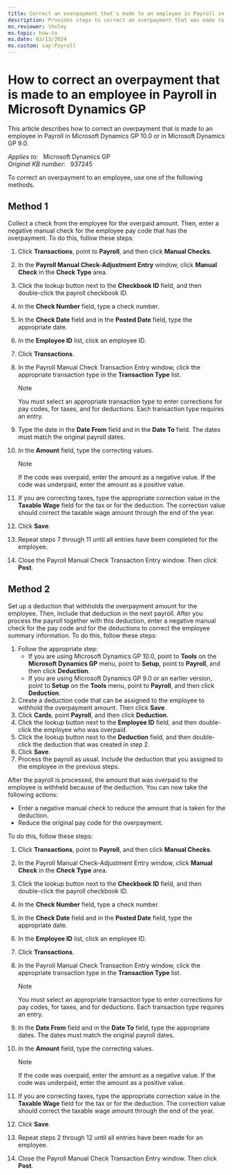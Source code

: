```yaml
---
title: Correct an overpayment that's made to an employee in Payroll in Microsoft Dynamics GP
description: Provides steps to correct an overpayment that was made to an employee in Payroll in Microsoft Dynamics GP 10.0 or in Microsoft Dynamics GP 9.0.
ms.reviewer: theley
ms.topic: how-to
ms.date: 03/13/2024
ms.custom: sap:Payroll
---
```

# How to correct an overpayment that is made to an employee in Payroll in Microsoft Dynamics GP

This article describes how to correct an overpayment that is made to an employee in Payroll in Microsoft Dynamics GP 10.0 or in Microsoft Dynamics GP 9.0.

_Applies to:_ &nbsp; Microsoft Dynamics GP  
_Original KB number:_ &nbsp; 937245

To correct an overpayment to an employee, use one of the following methods.

## Method 1

Collect a check from the employee for the overpaid amount. Then, enter a negative manual check for the employee pay code that has the overpayment. To do this, follow these steps:

1. Click **Transactions**, point to **Payroll**, and then click **Manual Checks**.
2. In the **Payroll Manual Check-Adjustment Entry** window, click **Manual Check** in the **Check Type** area.
3. Click the lookup button next to the **Checkbook ID** field, and then double-click the payroll checkbook ID.
4. In the **Check Number** field, type a check number.
5. In the **Check Date** field and in the **Posted Date** field, type the appropriate date.
6. In the **Employee ID** list, click an employee ID.
7. Click **Transactions**.
8. In the Payroll Manual Check Transaction Entry window, click the appropriate transaction type in the **Transaction Type** list.

    > [!NOTE]
    > You must select an appropriate transaction type to enter corrections for pay codes, for taxes, and for deductions. Each transaction type requires an entry.
9. Type the date in the **Date From** field and in the **Date To** field. The dates must match the original payroll dates.
10. In the **Amount** field, type the correcting values.

    > [!NOTE]
    > If the code was overpaid, enter the amount as a negative value. If the code was underpaid, enter the amount as a positive value.
11. If you are correcting taxes, type the appropriate correction value in the **Taxable Wage** field for the tax or for the deduction. The correction value should correct the taxable wage amount through the end of the year.
12. Click **Save**.
13. Repeat steps 7 through 11 until all entries have been completed for the employee.
14. Close the Payroll Manual Check Transaction Entry window. Then click **Post**.

## Method 2

Set up a deduction that withholds the overpayment amount for the employee. Then, include that deduction in the next payroll. After you process the payroll together with this deduction, enter a negative manual check for the pay code and for the deductions to correct the employee summary information. To do this, follow these steps:

1. Follow the appropriate step:
   - If you are using Microsoft Dynamics GP 10.0, point to **Tools** on the **Microsoft Dynamics GP** menu, point to **Setup**, point to **Payroll**, and then click **Deduction**.
   - If you are using Microsoft Dynamics GP 9.0 or an earlier version, point to **Setup** on the **Tools** menu, point to **Payroll**, and then click **Deduction**.
2. Create a deduction code that can be assigned to the employee to withhold the overpayment amount. Then click **Save**.
3. Click **Cards**, point **Payroll**, and then click **Deduction**.
4. Click the lookup button next to the **Employee ID** field, and then double-click the employee who was overpaid.
5. Click the lookup button next to the **Deduction** field, and then double-click the deduction that was created in step 2.
6. Click **Save**.
7. Process the payroll as usual. Include the deduction that you assigned to the employee in the previous steps.

After the payroll is processed, the amount that was overpaid to the employee is withheld because of the deduction. You can now take the following actions:

- Enter a negative manual check to reduce the amount that is taken for the deduction.
- Reduce the original pay code for the overpayment.

To do this, follow these steps:

1. Click **Transactions**, point to **Payroll**, and then click **Manual Checks**.
2. In the Payroll Manual Check-Adjustment Entry window, click **Manual Check** in the **Check Type** area.
3. Click the lookup button next to the **Checkbook ID** field, and then double-click the payroll checkbook ID.
4. In the **Check Number** field, type a check number.
5. In the **Check Date** field and in the **Posted Date** field, type the appropriate date.
6. In the **Employee ID** list, click an employee ID.
7. Click **Transactions**.
8. In the Payroll Manual Check Transaction Entry window, click the appropriate transaction type in the **Transaction Type** list.

    > [!NOTE]
    > You must select an appropriate transaction type to enter corrections for pay codes, for taxes, and for deductions. Each transaction type requires an entry.
9. In the **Date From** field and in the **Date To** field, type the appropriate dates. The dates must match the original payroll dates.
10. In the **Amount** field, type the correcting values.

    > [!NOTE]
    > If the code was overpaid, enter the amount as a negative value. If the code was underpaid, enter the amount as a positive value.
11. If you are correcting taxes, type the appropriate correction value in the **Taxable Wage** field for the tax or for the deduction. The correction value should correct the taxable wage amount through the end of the year.
12. Click **Save**.
13. Repeat steps 2 through 12 until all entries have been made for an employee.
14. Close the Payroll Manual Check Transaction Entry window. Then click **Post**.
